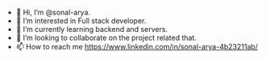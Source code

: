 - 👋 Hi, I’m @sonal-arya.
- 👀 I’m interested in Full stack developer.
- 🌱 I’m currently learning backend and servers.
- 💞️ I’m looking to collaborate on the project related that.
- 📫 How to reach me https://www.linkedin.com/in/sonal-arya-4b23211ab/

<!---
sonal-arya/sonal-arya is a ✨ special ✨ repository because its `README.md` (this file) appears on your GitHub profile.
You can click the Preview link to take a look at your changes.
--->
